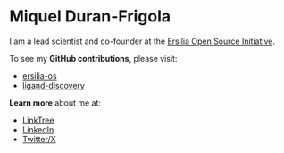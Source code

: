 # Miquel Duran-Frigola

I am a lead scientist and co-founder at the [Ersilia Open Source Initiative](https://ersilia.io).

To see my **GitHub contributions**, please visit:
- [ersilia-os](https://github.com/ersilia-os)
- [ligand-discovery](https://github.com/ligand-discovery)

**Learn more** about me at:
- [LinkTree](https://linktr.ee/mduranfrigola)
- [LinkedIn](https://www.linkedin.com/in/miquel-duran-frigola-06b00347/)
- [Twitter/X](https://twitter.com/mduranfrigola)
